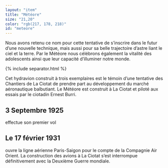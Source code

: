 ```yaml
---
layout: "item"
title: "Météore"
size: "21,20"
color: "rgb(217, 178, 218)"
id: "meteore"
---
```

Nous avons retenu ce nom pour cette tentative de s’inscrire dans le futur d’une nouvelle technique, mais aussi pour sa belle trajectoire d’astre liant le ciel et la terre. Par le Météore nous célébrons également la vitalité des adolescents ainsi que leur capacité d’illuminer notre monde.
{% include separator.html %}

Cet hydravion construit à trois exemplaires est le témoin d’une tentative des Chantiers de La Ciotat de prendre part au développement du marché aéronautique balbutiant. Le Météore est construit à La Ciotat et piloté aux essais par le ciotadin Ernest Burri.

3 Septembre 1925
------------

effectue son premier vol

Le 17 février 1931
------------

ouvre la ligne aérienne Paris-Saigon pour le compte de la Compagnie Air Orient.
La construction des avions à La Ciotat s’est interrompue définitivement avec la Deuxième Guerre mondiale. 
